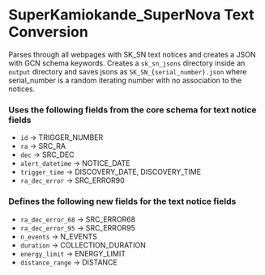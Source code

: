 # SuperKamiokande_SuperNova Text Conversion

Parses through all webpages with SK_SN text notices and creates a JSON with GCN schema keywords. Creates a `sk_sn_jsons` directory inside an `output` directory and saves jsons as `SK_SN_{serial_number}.json` where serial_number is a random iterating number with no association to the notices.

### Uses the following fields from the core schema for text notice fields
- `id` &#8594; TRIGGER_NUMBER
- `ra` &#8594; SRC_RA
- `dec` &#8594; SRC_DEC
- `alert_datetime` &#8594; NOTICE_DATE
- `trigger_time` &#8594; DISCOVERY_DATE, DISCOVERY_TIME
- `ra_dec_error` &#8594; SRC_ERROR90

### Defines the following new fields for the text notice fields
- `ra_dec_error_68` &#8594; SRC_ERROR68
- `ra_dec_error_95` &#8594; SRC_ERROR95
- `n_events` &#8594; N_EVENTS
- `duration` &#8594; COLLECTION_DURATION
- `energy_limit` &#8594; ENERGY_LIMIT
- `distance_range` &#8594; DISTANCE
